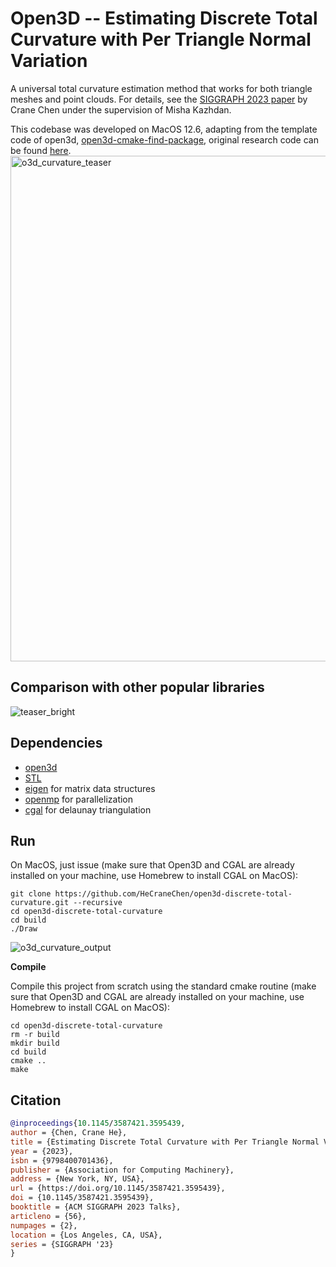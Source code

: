 # Open3D -- Estimating Discrete Total Curvature with Per Triangle Normal Variation

A universal total curvature estimation method that works for both triangle meshes and point clouds. For details, see the [SIGGRAPH 2023 paper](https://arxiv.org/abs/2305.12653) by Crane Chen under the supervision of Misha Kazhdan.

This codebase was developed on MacOS 12.6, adapting from the template code of open3d, [open3d-cmake-find-package](https://github.com/isl-org/open3d-cmake-find-package.git), original research code can be found [here](https://github.com/HeCraneChen/total-curvature-estimation.git).
<img width="809" alt="o3d_curvature_teaser" src="https://github.com/HeCraneChen/open3d-discrete-total-curvature/assets/33951209/3297f9f8-9811-42de-8650-41397a10d3cc">

## Comparison with other popular libraries
![teaser_bright](https://user-images.githubusercontent.com/33951209/229387054-371fa8e9-1ef2-4552-81e3-af6927ee99dc.png)

## Dependencies

- [open3d](https://github.com/isl-org/Open3D.git)
- [STL](https://www.geeksforgeeks.org/the-c-standard-template-library-stl/)
- [eigen](https://eigen.tuxfamily.org/index.php?title=Main_Page) for matrix data structures
- [openmp](http://polyscope.run/) for parallelization
- [cgal](https://www.cgal.org/) for delaunay triangulation


## Run

On MacOS, just issue (make sure that Open3D and CGAL are already installed on your machine, use Homebrew to install CGAL on MacOS):

    git clone https://github.com/HeCraneChen/open3d-discrete-total-curvature.git --recursive
    cd open3d-discrete-total-curvature
    cd build
    ./Draw
    

![o3d_curvature_output](https://github.com/HeCraneChen/open3d-discrete-total-curvature/assets/33951209/81265c20-8aa2-454f-aa6f-52f2c68af776)


**Compile**

Compile this project from scratch using the standard cmake routine (make sure that Open3D and CGAL are already installed on your machine, use Homebrew to install CGAL on MacOS):

    cd open3d-discrete-total-curvature
    rm -r build
    mkdir build
    cd build
    cmake ..
    make

## Citation

```bibtex
@inproceedings{10.1145/3587421.3595439,
author = {Chen, Crane He},
title = {Estimating Discrete Total Curvature with Per Triangle Normal Variation},
year = {2023},
isbn = {9798400701436},
publisher = {Association for Computing Machinery},
address = {New York, NY, USA},
url = {https://doi.org/10.1145/3587421.3595439},
doi = {10.1145/3587421.3595439},
booktitle = {ACM SIGGRAPH 2023 Talks},
articleno = {56},
numpages = {2},
location = {Los Angeles, CA, USA},
series = {SIGGRAPH '23}
}
```

